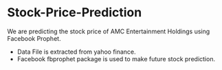 # Stock-Price-Prediction 
We are predicting the stock price of AMC Entertainment Holdings using Facebook Prophet.

- Data File is extracted from yahoo finance. 
- Facebook fbprophet package is used to make future stock prediction. 


